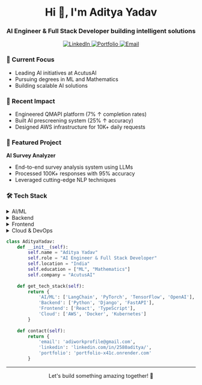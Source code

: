 <h1 align="center">Hi 👋, I'm Aditya Yadav</h1>
<h3 align="center">AI Engineer & Full Stack Developer building intelligent solutions</h3>

<p align="center">
  <a href="https://www.linkedin.com/in/2580aditya/">
    <img src="https://img.shields.io/badge/LinkedIn-0077B5?style=for-the-badge&logo=linkedin&logoColor=white" alt="LinkedIn"/>
  </a>
  <a href="https://portfolio-x41c.onrender.com">
    <img src="https://img.shields.io/badge/Portfolio-FF5722?style=for-the-badge&logo=google-chrome&logoColor=white" alt="Portfolio"/>
  </a>
  <a href="mailto:adiworkprofile@gmail.com">
    <img src="https://img.shields.io/badge/Email-D14836?style=for-the-badge&logo=gmail&logoColor=white" alt="Email"/>
  </a>
</p>

### 🎯 Current Focus
- Leading AI initiatives at AcutusAI
- Pursuing degrees in ML and Mathematics
- Building scalable AI solutions

### 🚀 Recent Impact
- Engineered QMAPI platform (7% ↑ completion rates)
- Built AI prescreening system (25% ↑ accuracy)
- Designed AWS infrastructure for 10K+ daily requests

### 💼 Featured Project
**AI Survey Analyzer**
- End-to-end survey analysis system using LLMs
- Processed 100K+ responses with 95% accuracy
- Leveraged cutting-edge NLP techniques

### 🛠️ Tech Stack

<details>
<summary>AI/ML</summary>
<br>
<p>
  <img src="https://img.shields.io/badge/LangChain-121212?style=for-the-badge&logo=chainlink&logoColor=white" alt="LangChain"/>
  <img src="https://img.shields.io/badge/PyTorch-EE4C2C?style=for-the-badge&logo=pytorch&logoColor=white" alt="PyTorch"/>
  <img src="https://img.shields.io/badge/TensorFlow-FF6F00?style=for-the-badge&logo=tensorflow&logoColor=white" alt="TensorFlow"/>
  <img src="https://img.shields.io/badge/OpenAI-412991?style=for-the-badge&logo=openai&logoColor=white" alt="OpenAI"/>
</p>
</details>

<details>
<summary>Backend</summary>
<br>
<p>
  <img src="https://img.shields.io/badge/Python-3776AB?style=for-the-badge&logo=python&logoColor=white" alt="Python"/>
  <img src="https://img.shields.io/badge/Django-092E20?style=for-the-badge&logo=django&logoColor=white" alt="Django"/>
  <img src="https://img.shields.io/badge/FastAPI-009688?style=for-the-badge&logo=fastapi&logoColor=white" alt="FastAPI"/>
</p>
</details>

<details>
<summary>Frontend</summary>
<br>
<p>
  <img src="https://img.shields.io/badge/React-20232A?style=for-the-badge&logo=react&logoColor=61DAFB" alt="React"/>
  <img src="https://img.shields.io/badge/TypeScript-007ACC?style=for-the-badge&logo=typescript&logoColor=white" alt="TypeScript"/>
</p>
</details>

<details>
<summary>Cloud & DevOps</summary>
<br>
<p>
  <img src="https://img.shields.io/badge/AWS-232F3E?style=for-the-badge&logo=amazon-aws&logoColor=white" alt="AWS"/>
  <img src="https://img.shields.io/badge/Docker-2496ED?style=for-the-badge&logo=docker&logoColor=white" alt="Docker"/>
  <img src="https://img.shields.io/badge/Kubernetes-326CE5?style=for-the-badge&logo=kubernetes&logoColor=white" alt="Kubernetes"/>
</p>
</details>

```python
class AdityaYadav:
    def __init__(self):
        self.name = "Aditya Yadav"
        self.role = "AI Engineer & Full Stack Developer"
        self.location = "India"
        self.education = ["ML", "Mathematics"]
        self.company = "AcutusAI"
        
    def get_tech_stack(self):
        return {
            'AI/ML': ['LangChain', 'PyTorch', 'TensorFlow', 'OpenAI'],
            'Backend': ['Python', 'Django', 'FastAPI'],
            'Frontend': ['React', 'TypeScript'],
            'Cloud': ['AWS', 'Docker', 'Kubernetes']
        }
    
    def contact(self):
        return {
            'email': 'adiworkprofile@gmail.com',
            'linkedin': 'linkedin.com/in/2580aditya/',
            'portfolio': 'portfolio-x41c.onrender.com'
        }
```

---
<p align="center">Let's build something amazing together! 🚀</p>
